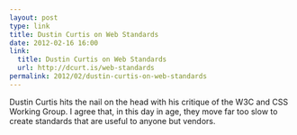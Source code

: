 ```yaml
---
layout: post
type: link
title: Dustin Curtis on Web Standards
date: 2012-02-16 16:00
link: 
  title: Dustin Curtis on Web Standards
  url: http://dcurt.is/web-standards
permalink: 2012/02/dustin-curtis-on-web-standards
---
```


Dustin Curtis hits the nail on the head with his critique of the W3C and CSS Working Group. I agree that, in this day in age, they move far too slow to create standards that are useful to anyone but vendors.
